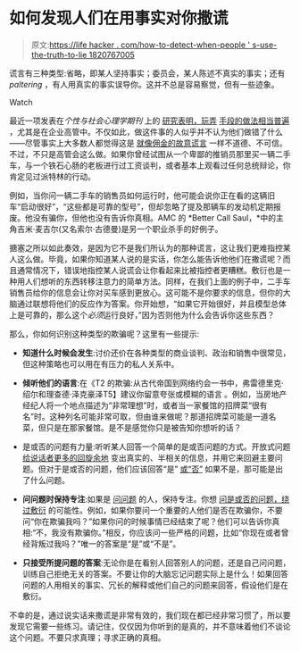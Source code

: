# 如何发现人们在用事实对你撒谎

> 原文:[https://life hacker . com/how-to-detect-when-people ' s-use-the-truth-to-lie 1820767005](https://lifehacker.com/how-to-detect-when-people-are-using-the-truth-to-lie-to-1820767005)

谎言有三种类型:省略，即某人坚持事实；委员会，某人陈述不真实的事实；还有 *paltering* ，有人用真实的事实误导你。这并不总是容易察觉，但有一些迹象。

Watch

最近一项发表在*个性与社会心理学期刊* 上的 [研究表明，玩弄](https://www.apa.org/pubs/journals/releases/psp-pspi0000081.pdf) [手段的做法相当普遍](https://lifehacker.com/watch-out-for-paltering-techniques-to-spot-a-lie-hidd-1787480207) ，尤其是在企业高管中。不仅如此，做这件事的人似乎并不认为他们做错了什么——尽管事实上大多数人都觉得这是 [就像佣金的故意谎言](https://www.psychologytoday.com/blog/ulterior-motives/201703/what-happens-when-you-lie-telling-the-truth) 一样不道德、不可信。不过，不只是高管会这么做。如果你曾经试图从一个卑鄙的推销员那里买一辆二手车，与一个铁石心肠的老板进行过工资谈判，或者基本上观看过任何总统辩论，你肯定见过派特林的行动。

例如，当你问一辆二手车的销售员如何运行时，他可能会说你正在看的这辆旧车“启动很好”，“这些都是可靠的型号”，但却忽略了提及那辆车的发动机定期报废。他没有骗你，但他也没有告诉你真相。AMC 的 *Better Call Saul，*中的主角吉米·麦吉尔(又名索尔·古德曼)是另一个职业杀手的好例子。

搪塞之所以如此奏效，是因为它不是我们所认为的那种谎言，这让我们更难指控某人这么做。毕竟，如果你知道某人说的是实话，你怎么能告诉他他们在撒谎呢？而且通常情况下，错误地指控某人说谎会让你看起来比被指控者更糟糕。敷衍也是一种用人们想听的东西转移注意力的简单方法。同样，在我们上面的例子中，二手车销售员给你的信息会让你对买车感到更放心。这可能不是你要求的信息，但你的大脑通过联想将他们的反应作为答案。你开始想，“如果它开始很好，并且模型总体上是可靠的，那么这个*必须*运行良好，”因为否则他为什么会告诉你这些东西？

那么，你如何识别这种类型的欺骗呢？这里有一些提示:

*   **知道什么时候会发生**:讨价还价在各种类型的商业谈判、政治和销售中很常见，但这种策略也可以用在有压力的私人关系中。

*   **倾听他们的语言**:在《T2 的欺骗:从古代帝国到网络约会一书中，弗雷德里克·绍尔和理查德·泽克豪泽T5】建议你留意夸张或模糊的语言 。例如，当房地产经纪人将一个地点描述为“非常理想”时，或者当一家餐馆的招牌菜“很有名”时。这种列名可能非常可取，但由谁来做呢？那道招牌菜可能是一道名菜，但只是在那家餐馆。是不是感觉你只是被告知你想听的话？

*   是或否的问题有力量:听听某人回答一个简单的是或否问题的方式。开放式问题 [给说话者更多的回旋余地](https://lifehacker.com/become-a-better-haggler-by-avoiding-yes-or-no-questions-1742216971#_ga=2.65020330.566848136.1511761742-27973805.1434581949) 变出真实的、半相关的信息，并用它来回避主要问题。但对于是或否的问题，他们应该回答“是” [或“否”](https://lifehacker.com/spot-a-liar-by-listening-to-how-they-say-no-1732665074) 如果不是，那可能是出了什么问题。
*   **问问题时保持专注**:如果是 [问问题](https://lifehacker.com/ask-unexpected-questions-to-catch-someone-in-a-lie-1702323993) 的人，保持专注。你想 [问是或否的问题，绕过敷衍](https://lifehacker.com/catch-liars-by-redirecting-their-misdirection-5693013) 的可能性。例如，如果你要问一个重要的人他们是否在欺骗你，不要问“你在欺骗我吗？”如果你问的时候事情已经结束了呢？他们可以告诉你真相:“不，我没有欺骗你。”相反，你应该问一些严格的问题，比如“你现在或者曾经背叛过我吗？”唯一的答案是“是”或“不是”。

*   **只接受所提问题的答案**:无论你是在看别人回答别人的问题，还是自己问问题，训练自己拒绝无关的答案。不要让你的大脑忘记问题实际上是什么！如果回答问题的人用相关的事实、冗长的解释或他们自己的问题来回答，假设他们是在敷衍。

不幸的是，通过说实话来撒谎是非常有效的，我们现在都已经非常习惯了，所以要发现它需要一些练习。请记住，仅仅因为你听到的是真的，并不意味着他们不谈论这个问题。不要只求真理；寻求正确的真相。